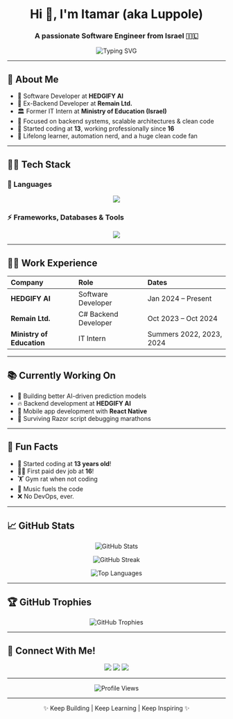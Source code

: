 <h1 align="center">Hi 👋, I'm Itamar (aka Luppole)</h1>
<h3 align="center">A passionate Software Engineer from Israel 🇮🇱</h3>

<p align="center">
  <img src="https://readme-typing-svg.herokuapp.com?font=Fira+Code&weight=500&size=24&pause=1000&center=true&vCenter=true&width=435&color=00FF00&lines=Software+Engineer+💻;Backend+Developer+🛠️;Full+Stack+Explorer+🚀;Cloud+Enthusiast+☁️;Always+Learning+📚" alt="Typing SVG" />
</p>

---

## 🚀 About Me

- 🔭 Software Developer at **HEDGIFY AI**
- 💼 Ex-Backend Developer at **Remain Ltd.**
- 🏛️ Former IT Intern at **Ministry of Education (Israel)**
- 🎯 Focused on backend systems, scalable architectures & clean code
- 👶 Started coding at **13**, working professionally since **16**
- 🧠 Lifelong learner, automation nerd, and a huge clean code fan

---

## 👨‍💻 Tech Stack

### 🧠 Languages
<p align="center">
  <img src="https://skillicons.dev/icons?i=python,java,cs,c,ts,js,html,css" />
</p>

### ⚡ Frameworks, Databases & Tools
<p align="center">
  <img src="https://skillicons.dev/icons?i=dotnet,nodejs,firebase,mysql,postgres,androidstudio,git,github,gitlab,vscode" />
</p>

---

## 🧑‍💼 Work Experience

| Company | Role | Dates |
|:--------|:-----|:------|
| **HEDGIFY AI** | Software Developer | Jan 2024 – Present |
| **Remain Ltd.** | C# Backend Developer | Oct 2023 – Oct 2024 |
| **Ministry of Education** | IT Intern | Summers 2022, 2023, 2024 |

---

## 📚 Currently Working On

- 🤖 Building better AI-driven prediction models
- 🔥 Backend development at **HEDGIFY AI**
- 📱 Mobile app development with **React Native**
- 🧩 Surviving Razor script debugging marathons

---

## 🎯 Fun Facts

- 🚀 Started coding at **13 years old**!
- 👨‍💻 First paid dev job at **16**!
- 🏋️ Gym rat when not coding
- 🎵 Music fuels the code
- ❌ No DevOps, ever.

---

## 📈 GitHub Stats

<p align="center">
  <img src="https://github-readme-stats.vercel.app/api?username=luppole&show_icons=true&theme=tokyonight&hide=contribs,prs" alt="GitHub Stats" />
</p>

<p align="center">
  <img src="https://github-readme-streak-stats.herokuapp.com/?user=luppole&theme=tokyonight" alt="GitHub Streak" />
</p>

<p align="center">
  <img src="https://github-readme-stats.vercel.app/api/top-langs/?username=luppole&layout=compact&theme=tokyonight&hide=shaderlab,hlsl,cpp,gap&langs_count=8" alt="Top Languages" />
</p>

---

## 🏆 GitHub Trophies

<p align="center">
  <img src="https://github-profile-trophy.vercel.app/?username=luppole&theme=darkhub&row=1&margin-w=20" alt="GitHub Trophies" />
</p>

---

## 🔗 Connect With Me!

<p align="center">
  <a href="https://github.com/luppole" target="_blank"><img src="https://img.shields.io/badge/GitHub-181717?style=for-the-badge&logo=github&logoColor=white" /></a>
  <a href="https://www.linkedin.com/in/itamar-p-52a5b1256/" target="_blank"><img src="https://img.shields.io/badge/LinkedIn-0A66C2?style=for-the-badge&logo=linkedin&logoColor=white" /></a>
  <a href="https://discord.com/users/luppole" target="_blank"><img src="https://img.shields.io/badge/Discord-5865F2?style=for-the-badge&logo=discord&logoColor=white" /></a>
</p>

---

<p align="center">
  <img src="https://komarev.com/ghpvc/?username=luppole&label=Profile%20views&color=0e75b6&style=flat" alt="Profile Views" />
</p>

---

<p align="center">
  ✨ Keep Building | Keep Learning | Keep Inspiring ✨
</p>
